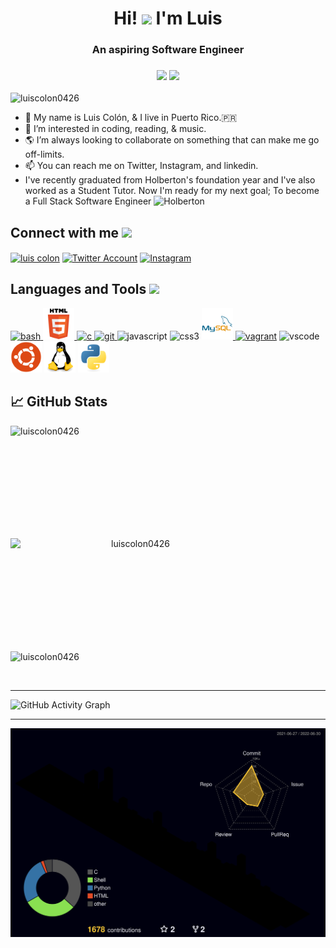 <h1 align="center">Hi! <img src = "https://raw.githubusercontent.com/MartinHeinz/MartinHeinz/master/wave.gif" width = "35"> I'm Luis</h1>
<h3 align="center">An aspiring Software Engineer</h3>
<h3 align="center"><a href="mailto:luiscolon0426@gmail.com"><img src="https://img.shields.io/badge/EMAIL-red?style=for-the-badge"></a>
<a href='./LuisColonResume (1).pdf'><img src="https://img.shields.io/badge/RESUME-blue?style=for-the-badge"></a></h3>
 
 


<p align="left"> <img src="https://komarev.com/ghpvc/?username=luiscolon0426&label=Profile%20views&color=0e75b6&style=flat" alt="luiscolon0426" /> </p>


- 👋 My name is Luis Colón, & I live in Puerto Rico.🇵🇷 
- 👀 I’m interested in coding, reading, & music.
- 🌎 I’m always looking to collaborate on something that can make me go off-limits. 
- 📫 You can reach me on Twitter, Instagram, and linkedin.
- I've recently graduated from Holberton's foundation year and I've also worked as a Student Tutor. Now I'm ready for my next goal; To become a Full Stack Software Engineer <img src="https://blog.holbertonschool.com/wp-content/uploads/2019/04/avatar_profile.jpg" width="20" title="Holberton">

<h2> Connect with me <img src='https://raw.githubusercontent.com/ShahriarShafin/ShahriarShafin/main/Assets/handshake.gif' width="100"> </h2>
<a href=https://www.linkedin.com/in/luis-colon-567356226/" target="blank"><img align="center" src="https://raw.githubusercontent.com/rahuldkjain/github-profile-readme-generator/master/src/images/icons/Social/linked-in-alt.svg" alt="luis colon" height="30" width="40" /></a> 
<a href="https://twitter.com/luiscolon0426"><img align="center" src="https://cdn.worldvectorlogo.com/logos/twitter-6.svg" title="Twitter" alt="Twitter Account" height="30" width="40" /></a> 
<a href="https://instagram.com/zekirobi" target="blank"><img align="center" src="https://raw.githubusercontent.com/rahuldkjain/github-profile-readme-generator/master/src/images/icons/Social/instagram.svg" alt="Instagram" height="30" width="40" /></a>
 
</p>

<!---
luiscolon0426/luiscolon0426 is a ✨ special ✨ repository because its `README.md` (this file) appears on your GitHub profile.
You can click the Preview link to take a look at your changes.
--->
<h2> Languages and Tools  <img src = "https://media2.giphy.com/media/QssGEmpkyEOhBCb7e1/giphy.gif?cid=ecf05e47a0n3gi1bfqntqmob8g9aid1oyj2wr3ds3mg700bl&rid=giphy.gif" width = "32"> </h2>
<p align='left'>

 <a href="https://www.gnu.org/software/bash/" target="_blank"> <img src="https://www.vectorlogo.zone/logos/gnu_bash/gnu_bash-icon.svg" alt="bash" width="50" height="50"/> </a>
 <a href="https://www.w3.org/html/" target="_blank"> <img src="https://raw.githubusercontent.com/devicons/devicon/master/icons/html5/html5-original-wordmark.svg" alt="html5" width="50" height="50"/> </a>
<a href="https://www.cprogramming.com/" target="_blank"> <img src="https://cutt.ly/nDqbNYR" alt="c" width="50" height="50"/> </a> 
<a href="https://git-scm.com/" target="_blank"> <img src="https://cutt.ly/2DqbVgb" alt="git" width="50" height="50"/> </a>
                                                                                                                                                      <img src="https://cutt.ly/WDqbKiu" alt="javascript" width="50" height="50"/> </a> 
                                                                                                                                                     <img src="https://cutt.ly/hDqbvXY" alt="css3" width="50" height="50"/> </a>
<a href="https://www.vagrantup.com/" target="_blank"> 
<img src="https://raw.githubusercontent.com/devicons/devicon/master/icons/mysql/mysql-original-wordmark.svg" alt="mysql" width="50" height="50"/> </a> <a href="https://www.nginx.com" target="_blank">
<img src="https://www.vectorlogo.zone/logos/vagrantup/vagrantup-icon.svg" alt="vagrant" width="50" height="50"/></a>
<img src ="https://cutt.ly/HDqbjil" alt="vscode" width="50" height="50">
<img src ="https://raw.githubusercontent.com/devicons/devicon/master/icons/ubuntu/ubuntu-plain.svg" alt="ubuntu" width="50" height="50">
<img src="https://raw.githubusercontent.com/devicons/devicon/master/icons/linux/linux-original.svg" alt="linux" width="50" height="50"/> </a>
<img src="https://raw.githubusercontent.com/devicons/devicon/master/icons/python/python-original.svg" alt="python" width="50" height="50"/> </a>


                                                                                                                                         
## &#x1f4c8; GitHub Stats

<p align="left"> <img align="left" src="https://github-readme-stats.vercel.app/api/top-langs?username=luiscolon0426&show_icons=true&locale=en&layout=compact&theme=radical" alt="luiscolon0426" width=400 height=180/></p>

<p align="center"> <img align="left" src="https://github-readme-stats.vercel.app/api?username=luiscolon0426&show_icons=true&theme=radical" alt="luiscolon0426" width=400 height=180/></p>

</br></br></br></br></br></br></br></br>
 <p> &emsp;&emsp;&emsp;&emsp;&emsp; &emsp;&emsp; &emsp;&emsp;&emsp;&emsp;&emsp;&emsp;&emsp;<img align="center" src="https://github-readme-streak-stats.herokuapp.com/?user=luiscolon0426&theme=radical" alt="luiscolon0426" width= 400 height=150/> </p>
</br>

---

![GitHub Activity Graph](https://activity-graph.herokuapp.com/graph?username=luiscolon0426&bg_color=000000&color=4fff67&line=4fff67&point=fffff&area=true&hide_border=true)
                                                                                                                                        
---

![](./profile-3d-contrib/profile-night-rainbow.svg)

